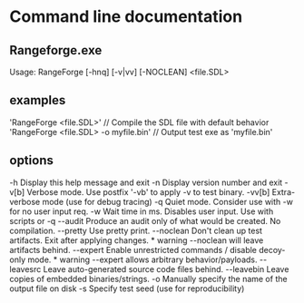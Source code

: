 # Command line documentation

## Rangeforge.exe

Usage: RangeForge [-hnq] [-v|vv] [-NOCLEAN] <file.SDL>

  examples
  -------------
  'RangeForge <file.SDL>' // Compile the SDL file with default behavior
  'RangeForge <file.SDL> -o myfile.bin' // Output test exe as 'myfile.bin'

  options
  -------
  -h             Display this help message and exit
  -n             Display version number and exit
  -v[b]          Verbose mode. Use postfix '-vb' to apply -v to test binary.
  -vv[b]         Extra-verbose mode (use for debug tracing)
  -q             Quiet mode. Consider use with -w for no user input req.
  -w <ms>        Wait time in ms. Disables user input. Use with scripts or -q
  --audit        Produce an audit only of what would be created. No compilation.
  --pretty       Use pretty print.
  --noclean      Don't clean up test artifacts.  Exit after applying changes.
                 * warning --noclean will leave artifacts behind.
  --expert       Enable unrestricted commands / disable decoy-only mode.
                 * warning --expert allows arbitrary behavior/payloads.
  --leavesrc     Leave auto-generated source code files behind.
  --leavebin     Leave copies of embedded binaries/strings.
  -o <filename>  Manually specify the name of the output file on disk
  -s <seed>      Specify test seed (use for reproducibility)
